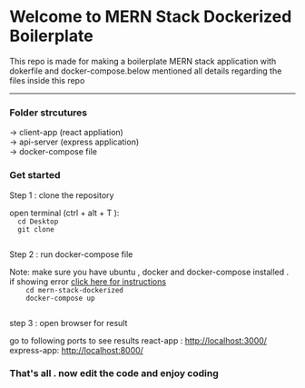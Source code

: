 # Welcome to MERN Stack Dockerized Boilerplate

<p>This repo is made for making a boilerplate MERN stack application with dokerfile and docker-compose.below mentioned all details regarding the files inside this repo</p>
<hr>
<h3>Folder strcutures</h3>
<p>
  -> client-app (react appliation)<br>
  -> api-server (express application)<br>
  -> docker-compose file
</p>

<h3>Get started</h3>
<p> Step 1 : clone the repository</p>
open terminal (ctrl + alt + T ):
<code>
  cd Desktop
  git clone <repo-https-link>
  </code>
  <p> Step 2 : run docker-compose file</p>
  Note: make sure you have ubuntu , docker and docker-compose installed . if showing error <a href="https://docs.docker.com/compose/install/">click here for instructions</a>
  <code>
    cd mern-stack-dockerized
    docker-compose up
  </code>
  <p> step 3 : open browser for result</p>
  go to following ports to see results
  react-app : <a href="http://localhost:3000/">http://localhost:3000/</a>
  express-app: <a href="http://localhost:8000/">http://localhost:8000/</a>
  
  <h3> That's all . now edit the code and enjoy coding</h3>
